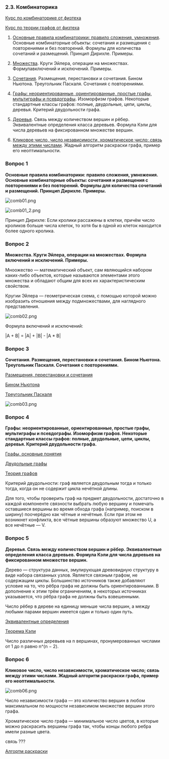 ### 2.3. Комбинаторика

[Курс по комбинаторике от физтеха](https://ru.coursera.org/learn/modern-combinatorics)

[Курс по теории графов от физтеха](https://www.coursera.org/learn/teoriya-grafov)

1. [Основные правила комбинаторики: правило сложения, умножения](#вопрос-1). Основные комбинаторные объекты: сочетания и размещения с повторениями и без повторений. Формулы для количества  сочетаний и размещений. Принцип Дирихле. Примеры.

2. [Множества](#вопрос-2). Круги Эйлера, операции на множествах. Формулавключений и исключений. Примеры.

3. [Сочетания](#вопрос-3). Размещения, перестановки и сочетания. Бином Ньютона. Треугольник Паскаля. Сочетания с повторениями.

4. [Графы: неориентированные, ориентированные, простые графы, мультиграфы и псевдографы](#вопрос-4). Изоморфизм графов. Некоторые стандартные классы графов: полные, двудольные, цепи, циклы, деревья. Критерий двудольности графа.

5. [Деревья](#вопрос-5). Связь между количеством вершин и рёбер. Эквивалентные определения класса деревьев. Формула Кэли для числа деревьев на фиксированном множестве вершин.

6. [Кликовое число, число независимости, хроматическое число; связь между этими числами](#вопрос-6). Жадный алгоритм раскраски графа, пример его неоптимальности.

### Вопрос 1

**Основные правила комбинаторики: правило сложения, умножения. Основные комбинаторные объекты: сочетания и размещения с повторениями и без повторений. Формулы для количества сочетаний и размещений. Принцип Дирихле. Примеры.**

![comb01.png](img/comb01.png)

![comb01_2.png](img/comb01_2.png)

Принцип Дирихле: Если кролики рассажены в клетки, причём число кроликов больше числа клеток, то хотя бы в одной из клеток находится более одного кролика.

### Вопрос 2

**Множества. Круги Эйлера, операции на множествах. Формула включений и исключений. Примеры.**

Мноожество — математический объект, сам являющийся набором каких-либо объектов, которые называются элементами этого множества и обладают общим для всех их характеристическим свойством.

Кругии Э́йлера — геометрическая схема, с помощью которой можно изобразить отношения между подмножествами, для наглядного представления.

![comb02.png](img/comb02.png)

Формула включений и исключений:

|A + B| = |A| + |B| - |A * B|

### Вопрос 3

**Сочетания. Размещения, перестановки и сочетания. Бином Ньютона. Треугольник Паскаля. Сочетания с повторениями.**

[Размещения, перестановки и сочетания](#вопрос-1)

[Бином Ньютона](https://ru.wikipedia.org/wiki/%D0%91%D0%B8%D0%BD%D0%BE%D0%BC_%D0%9D%D1%8C%D1%8E%D1%82%D0%BE%D0%BD%D0%B0)

[Треугольник Паскаля](https://ru.wikipedia.org/wiki/%D0%A2%D1%80%D0%B5%D1%83%D0%B3%D0%BE%D0%BB%D1%8C%D0%BD%D0%B8%D0%BA_%D0%9F%D0%B0%D1%81%D0%BA%D0%B0%D0%BB%D1%8F)

![comb03.png](img/comb03.png)

### Вопрос 4

**Графы: неориентированные, ориентированные, простые графы, мультиграфы и псевдографы. Изоморфизм графов. Некоторые стандартные классы графов: полные, двудольные, цепи, циклы, деревья. Критерий двудольности графа.**

[Графы, основные понятия](https://neerc.ifmo.ru/wiki/index.php?title=%D0%9E%D1%81%D0%BD%D0%BE%D0%B2%D0%BD%D1%8B%D0%B5_%D0%BE%D0%BF%D1%80%D0%B5%D0%B4%D0%B5%D0%BB%D0%B5%D0%BD%D0%B8%D1%8F_%D1%82%D0%B5%D0%BE%D1%80%D0%B8%D0%B8_%D0%B3%D1%80%D0%B0%D1%84%D0%BE%D0%B2)

[Двудольные графы](https://neerc.ifmo.ru/wiki/index.php?title=%D0%94%D0%B2%D1%83%D0%B4%D0%BE%D0%BB%D1%8C%D0%BD%D1%8B%D0%B5_%D0%B3%D1%80%D0%B0%D1%84%D1%8B)

[Теория графов](https://neerc.ifmo.ru/wiki/index.php?title=%D0%A2%D0%B5%D0%BE%D1%80%D0%B8%D1%8F_%D0%B3%D1%80%D0%B0%D1%84%D0%BE%D0%B2)

Критерий двудольности: граф является двудольным тогда и только тогда, когда он не содержит цикла нечётной длины.

Для того, чтобы проверить граф на предмет двудольности, достаточно в каждой компоненте связности выбрать любую вершину и помечать оставшиеся вершины во время обхода графа (например, поиском в ширину) поочерёдно как чётные и нечётные. Если при этом не возникнет конфликта, все чётные вершины образуют множество U, а все нечётные — V.

### Вопрос 5

**Деревья. Связь между количеством вершин и рёбер. Эквивалентные определения класса деревьев. Формула Кэли для числа деревьев на фиксированном множестве вершин.**

Дерево — структура данных, эмулирующая древовидную структуру в виде набора связанных узлов. Является связным графом, не содержащим циклы. Большинство источников также добавляют условие на то, что рёбра графа не должны быть ориентированными. В дополнение к этим трём ограничениям, в некоторых источниках указывается, что рёбра графа не должны быть взвешенными.

Число рёбер в дереве на единицу меньше числа вершин, а между любыми парами вершин имеется один и только один путь.

[Эквивалентные определения](https://neerc.ifmo.ru/wiki/index.php?title=%D0%94%D0%B5%D1%80%D0%B5%D0%B2%D0%BE,_%D1%8D%D0%BA%D0%B2%D0%B8%D0%B2%D0%B0%D0%BB%D0%B5%D0%BD%D1%82%D0%BD%D1%8B%D0%B5_%D0%BE%D0%BF%D1%80%D0%B5%D0%B4%D0%B5%D0%BB%D0%B5%D0%BD%D0%B8%D1%8F)

[Теорема Кэли](https://ru.wikipedia.org/wiki/%D0%A2%D0%B5%D0%BE%D1%80%D0%B5%D0%BC%D0%B0_%D0%9A%D1%8D%D0%BB%D0%B8_%D0%BE_%D1%87%D0%B8%D1%81%D0%BB%D0%B5_%D0%B4%D0%B5%D1%80%D0%B5%D0%B2%D1%8C%D0%B5%D0%B2)

Число различных деревьев на n вершинах, пронумерованных числами от 1 до n равно n^(n − 2).

### Вопрос 6

**Кликовое число, число независимости, хроматическое число; связь между этими числами. Жадный алгоритм раскраски графа, пример его неоптимальности.**

![comb06.png](img/comb06.png)

Число независимости графа — это количество вершин в любом максимальном по мощности независимом множестве вершин этого графа.

Хроматическое число графа — минимальное число цветов, в которые можно раскрасить вершины графа так, чтобы концы любого ребра имели разные цвета.

связь ???

[Алгортм раскраски](https://ru.wikipedia.org/wiki/%D0%96%D0%B0%D0%B4%D0%BD%D0%B0%D1%8F_%D1%80%D0%B0%D1%81%D0%BA%D1%80%D0%B0%D1%81%D0%BA%D0%B0)
